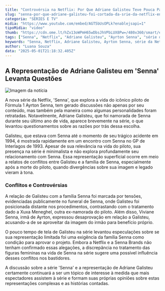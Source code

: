 ```yaml
---
title: "Controvérsia na Netflix: Por Que Adriane Galisteu Teve Pouca Participação na Série 'Senna'?"
slug: "senna-por-que-adriane-galisteu-foi-cortada-da-srie-da-netflix-entenda"
categoria: "SÉRIES E TV"
midia: "https://www.youtube.com/embed/AGT5bUsOPLk?enablejsapi=1"
tipoMidia: "video"
thumb: "https://cdn.ome.lt/hZx13oWPmH65wDbsJhVPbLUX8Pw=/480x360/smart/extras/conteudos/Senna-galisteu-xuxa.jpg"
tags: ["Senna", "Netflix", "Adriane Galisteu", "Ayrton Senna", "série da Netflix", "controvérsia", "família Senna", "Fórmula 1"]
keywords: "Senna, Netflix, Adriane Galisteu, Ayrton Senna, série da Netflix, controvérsia, família Senna, Fórmula 1"
author: "Luana Souza"
data: "2025-05-01T21:18:32.405Z"
---
```


## A Representação de Adriane Galisteu em 'Senna' Levanta Questões

![Imagem da notícia](https://cdn.ome.lt/oyYe_szapY_yNfu2cQ-BLQf87p4=/fit-in/837x500/smart/uploads/conteudo/fotos/senna-netflix-galisteu.jpg)

A nova série da Netflix, 'Senna', que explora a vida do icônico piloto de Fórmula 1 Ayrton Senna, tem gerado discussões não apenas por seu conteúdo, mas também pela maneira como algumas personalidades foram retratadas. Notavelmente, Adriane Galisteu, que foi namorada de Senna durante seu último ano de vida, aparece brevemente na série, o que levantou questionamentos sobre as razões por trás dessa escolha.

Galisteu, que estava com Senna até o momento de seu trágico acidente em 1994, é mostrada rapidamente em um encontro com Senna no GP de Interlagos de 1993. Apesar de sua relevância na vida do piloto, sua presença na série é minimalista e não explora profundamente seu relacionamento com Senna. Essa representação superficial ocorre em meio a relatos de conflitos entre Galisteu e a família de Senna, especialmente após a morte do piloto, quando divergências sobre sua imagem e legado vieram à tona.

### Conflitos e Controvérsias

A relação de Galisteu com a família Senna foi marcada por tensões, evidenciadas publicamente no funeral de Senna, onde Galisteu foi posicionada distante nos procedimentos, contrastando com o tratamento dado a Xuxa Meneghel, outra ex-namorada do piloto. Além disso, Viviane Senna, irmã de Ayrton, expressou desaprovação em relação a Galisteu, acusando-a de se aproveitar da imagem do irmão para benefício próprio.

O pouco tempo de tela de Galisteu na série levantou especulações sobre se sua representação limitada foi uma exigência da família Senna como condição para aprovar o projeto. Embora a Netflix e a Senna Brands não tenham confirmado essas alegações, a discrepância no tratamento das figuras femininas na vida de Senna na série sugere uma possível influência desses conflitos nos bastidores.

A discussão sobre a série 'Senna' e a representação de Adriane Galisteu certamente continuará a ser um tópico de interesse à medida que mais espectadores assistem à série e formam suas próprias opiniões sobre estas representações complexas e as histórias contadas.